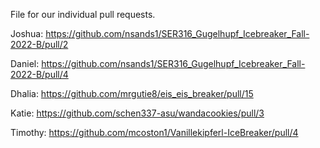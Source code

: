 File for our individual pull requests.

Joshua: https://github.com/nsands1/SER316_Gugelhupf_Icebreaker_Fall-2022-B/pull/2

Daniel: https://github.com/nsands1/SER316_Gugelhupf_Icebreaker_Fall-2022-B/pull/4

Dhalia: https://github.com/mrgutie8/eis_eis_breaker/pull/15

Katie: https://github.com/schen337-asu/wandacookies/pull/3

Timothy: https://github.com/mcoston1/Vanillekipferl-IceBreaker/pull/4